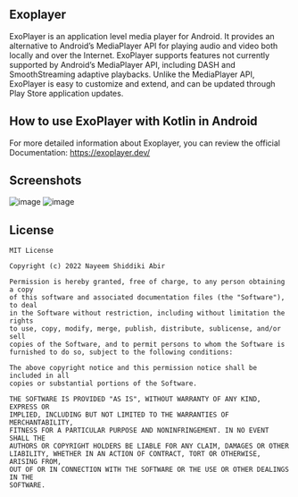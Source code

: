 ## Exoplayer
ExoPlayer is an application level media player for Android. It provides an alternative to Android’s MediaPlayer API for playing audio and video both locally and over the Internet. ExoPlayer supports features not currently supported by Android’s MediaPlayer API, including DASH and SmoothStreaming adaptive playbacks. Unlike the MediaPlayer API, ExoPlayer is easy to customize and extend, and can be updated through Play Store application updates.

## How to use ExoPlayer with Kotlin in Android
For more detailed information about Exoplayer, you can review the official Documentation:
https://exoplayer.dev/

## Screenshots
![image](https://user-images.githubusercontent.com/22006238/152335633-5be739e1-4f30-4994-86ad-fb58d2300612.png)
![image](https://user-images.githubusercontent.com/22006238/152335816-4a407c3e-9725-4ee2-b778-af9e68392ac0.png)

## License
```
MIT License

Copyright (c) 2022 Nayeem Shiddiki Abir

Permission is hereby granted, free of charge, to any person obtaining a copy
of this software and associated documentation files (the "Software"), to deal
in the Software without restriction, including without limitation the rights
to use, copy, modify, merge, publish, distribute, sublicense, and/or sell
copies of the Software, and to permit persons to whom the Software is
furnished to do so, subject to the following conditions:

The above copyright notice and this permission notice shall be included in all
copies or substantial portions of the Software.

THE SOFTWARE IS PROVIDED "AS IS", WITHOUT WARRANTY OF ANY KIND, EXPRESS OR
IMPLIED, INCLUDING BUT NOT LIMITED TO THE WARRANTIES OF MERCHANTABILITY,
FITNESS FOR A PARTICULAR PURPOSE AND NONINFRINGEMENT. IN NO EVENT SHALL THE
AUTHORS OR COPYRIGHT HOLDERS BE LIABLE FOR ANY CLAIM, DAMAGES OR OTHER
LIABILITY, WHETHER IN AN ACTION OF CONTRACT, TORT OR OTHERWISE, ARISING FROM,
OUT OF OR IN CONNECTION WITH THE SOFTWARE OR THE USE OR OTHER DEALINGS IN THE
SOFTWARE.
```
